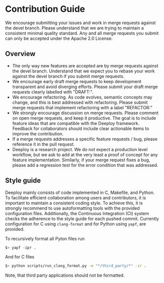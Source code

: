 # Contribution Guide

We encourage submitting your issues and work in merge requests against the devel branch. Please understand that we are trying to maintain a consistent minimal quality standard.
Any and all merge requests you submit can only be accepted under the Apache 2.0 License.

## Overview

* The only way new features are accepted are by merge requests against the devel branch. Understand that we expect you to rebase your work against the devel branch if you submit merge requests.
* We encourage early draft merge requests to keep development transparent and avoid diverging efforts. Please submit your draft merge requests clearly labelled with "DRAFT:".
* We encourage refactoring. As code evolves, semantic concepts may change, and this is best addressed with refactoring. Please submit merge requests that implement refactoring with a label "REFACTOR:"
* We strongly encourage discussion on merge requests. Please comment on open merge requests, and keep it productive. The goal is to include feature ideas that are compatible with the Deeploy framework. Feedback for collaborators should include clear actionable items to improve the contribution.
* If a merge requests addresses a specific feature requests / bug, please reference it in the pull request.
* Deeploy is a research project. We do not expect a production level workflow, but we ask to add at the very least a proof of concept for any feature implementation. Similarly, if your merge request fixes a bug, please add a regression test for the error condition that was addressed.


## Style guide

Deeploy mainly consists of code implemented in C, Makefile, and Python. To facilitate efficient collaboration among users and contributors, it is important to maintain a consistent coding style. To achieve this, it is strongly recommend to use autoformatting tools with the provided configuration files. Additionally, the Continuous Integration (CI) system checks the adherence to the style guide for each pushed commit. Currently configuration for C using `clang-format` and for Python using `yapf`, are provided.

To recursively format all Pyton files run
```bash
$> yapf -ipr .
```

And for C files
```bash
$> python scripts/run_clang_format.py -e "*/third_party/*" -ir .
```

Note, that third party applications should not be formatted.


